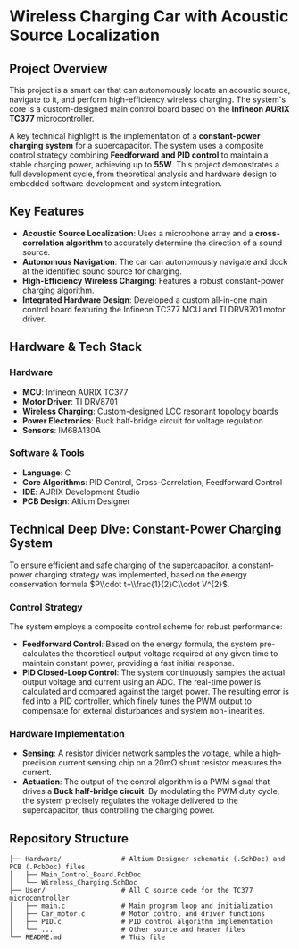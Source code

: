 # Wireless Charging Car with Acoustic Source Localization

## Project Overview

This project is a smart car that can autonomously locate an acoustic source, navigate to it, and perform high-efficiency wireless charging. The system's core is a custom-designed main control board based on the **Infineon AURIX TC377** microcontroller.

A key technical highlight is the implementation of a **constant-power charging system** for a supercapacitor. The system uses a composite control strategy combining **Feedforward and PID control** to maintain a stable charging power, achieving up to **55W**. This project demonstrates a full development cycle, from theoretical analysis and hardware design to embedded software development and system integration.

## Key Features

  * **Acoustic Source Localization**: Uses a microphone array and a **cross-correlation algorithm** to accurately determine the direction of a sound source.
  * **Autonomous Navigation**: The car can autonomously navigate and dock at the identified sound source for charging.
  * **High-Efficiency Wireless Charging**: Features a robust constant-power charging algorithm.
  * **Integrated Hardware Design**: Developed a custom all-in-one main control board featuring the Infineon TC377 MCU and TI DRV8701 motor driver.

## Hardware & Tech Stack

### Hardware

  * **MCU**: Infineon AURIX TC377
  * **Motor Driver**: TI DRV8701
  * **Wireless Charging**: Custom-designed LCC resonant topology boards
  * **Power Electronics**: Buck half-bridge circuit for voltage regulation
  * **Sensors**: IM68A130A

### Software & Tools

  * **Language**: C
  * **Core Algorithms**: PID Control, Cross-Correlation, Feedforward Control
  * **IDE**: AURIX Development Studio
  * **PCB Design**: Altium Designer


## Technical Deep Dive: Constant-Power Charging System

To ensure efficient and safe charging of the supercapacitor, a constant-power charging strategy was implemented, based on the energy conservation formula $P\\cdot t=\\frac{1}{2}C\\cdot V^{2}$.

### Control Strategy

The system employs a composite control scheme for robust performance:

  * **Feedforward Control**: Based on the energy formula, the system pre-calculates the theoretical output voltage required at any given time to maintain constant power, providing a fast initial response.
  * **PID Closed-Loop Control**: The system continuously samples the actual output voltage and current using an ADC. The real-time power is calculated and compared against the target power. The resulting error is fed into a PID controller, which finely tunes the PWM output to compensate for external disturbances and system non-linearities.

### Hardware Implementation

  * **Sensing**: A resistor divider network samples the voltage, while a high-precision current sensing chip on a 20mΩ shunt resistor measures the current.
  * **Actuation**: The output of the control algorithm is a PWM signal that drives a **Buck half-bridge circuit**. By modulating the PWM duty cycle, the system precisely regulates the voltage delivered to the supercapacitor, thus controlling the charging power.

## Repository Structure

```
├── Hardware/               # Altium Designer schematic (.SchDoc) and PCB (.PcbDoc) files
│   ├── Main_Control_Board.PcbDoc
│   └── Wireless_Charging.SchDoc
├── User/                   # All C source code for the TC377 microcontroller
│   ├── main.c              # Main program loop and initialization
│   ├── Car_motor.c         # Motor control and driver functions
│   ├── PID.c               # PID control algorithm implementation
│   └── ...                 # Other source and header files
└── README.md               # This file
```
